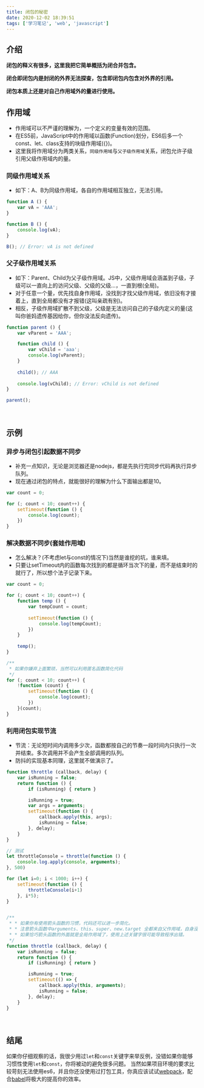 ```yaml
---
title: 闭包的秘密
date: 2020-12-02 18:39:51
tags: ['学习笔记', 'web', 'javascript']
---
```




## 介绍

**闭包的释义有很多，这里我把它简单概括为闭合并包含。**

**闭合即闭包内是封闭的外界无法探查，包含即闭包内包含对外界的引用。**

**闭包本质上还是对自己作用域外的量进行使用。**
<br>



## 作用域

* 作用域可以不严谨的理解为，一个定义的变量有效的范围。
* 在ES5前，JavaScript中的作用域以函数(Function)划分，ES6后多一个const、let、class支持的块级作用域({})。
* 这里我将作用域分为两类关系，`同级作用域`与`父子级作用域`关系，闭包允许子级引用父级作用域内的量。



### 同级作用域关系

* 如下：A、B为同级作用域，各自的作用域相互独立，无法引用。

```js
function A () {
    var vA = 'AAA';
}

function B () {
    console.log(vA);
}

B(); // Error: vA is not defined
```



### 父子级作用域关系

* 如下：Parent、Child为父子级作用域。JS中，父级作用域会涵盖到子级，子级可以一直向上的访问父级、父级的父级...，一直到根(全局)。
* 对于任意一个量，优先找自身作用域，没找到才找父级作用域，依旧没有才接着上，直到全局都没有才报错(这叫亲疏有别)。
* 相反，子级作用域扩散不到父级，父级是无法访问自己的子级内定义的量(这叫你爸妈遗传基因给你，但你没法反向遗传)。

```js
function parent () {
    var vParent = 'AAA';

    function child () {
    	var vChild = 'aaa';
        console.log(vParent);
    }
    
    child(); // AAA
    
    console.log(vChild); // Error: vChild is not defined
}

parent(); 
```
<br>



## 示例

### 异步与闭包引起数据不同步
* 补充一点知识，无论是浏览器还是nodejs，都是先执行完同步代码再执行异步队列。
* 现在通过闭包的特点，就能很好的理解为什么下面输出都是10。

```js
var count = 0;

for (; count < 10; count++) {
    setTimeout(function () {
        console.log(count);
    })
}
```



### 解决数据不同步(套娃作用域)

* 怎么解决？(不考虑let与const的情况下)当然是谁挖的坑，谁来填。
* 只要让setTimeout内的函数每次找到的都是循环当次下的量，而不是结束时的就行了，所以想个法子记录下来。

```js
var count = 0;

for (; count < 10; count++) {
    function temp () {
        var tempCount = count;
        
        setTimeout(function () {
            console.log(tempCount);
        })
    }
    
    temp();
}

/**
 * 如果你嫌弃上面繁琐，当然可以利用匿名函数简化代码
 */
for (; count < 10; count++) {
    !function (count) {
        setTimeout(function () {
            console.log(count);
        })
    }(count);
}
```



### 利用闭包实现节流

* 节流：无论短时间内调用多少次，函数都按自己的节奏一段时间内只执行一次并结束。多次调用并不会产生全部调用的队列。
* 防抖的实现基本同理，这里就不做演示了。


```js
function throttle (callback, delay) {
    var isRunning = false;
	return function () {
        if (isRunning) { return }

        isRunning = true;
        var args = arguments;
        setTimeout(function () {
            callback.apply(this, args);
            isRunning = false;
        }, delay);
    }
}

// 测试
let throttleConsole = throttle(function () {
    console.log.apply(console, arguments);
}, 500)

for (let i=0; i < 1000; i++) {
    setTimeout(function () {
        throttleConsole(i+1)
    }, i*5);
}


/**
 * * 如果你有使用箭头函数的习惯，代码还可以进一步简化。
 * * 注意箭头函数中arguments、this、super、new.target 全都来自父作用域，自身没有。
 * * 如果恰巧箭头函数的外面就是全局作用域了，使用上述关键字很可能导致程序出错。
 */
function throttle (callback, delay) {
    var isRunning = false;
	return function () {
        if (isRunning) { return }

        isRunning = true;
        setTimeout(() => {
            callback.apply(this, arguments);
            isRunning = false;
        }, delay);
    }
}
```
<br>



## 结尾

如果你仔细观察的话，我很少用过`let`和`const`关键字来举反例，没错如果你能够习惯性使用`let`和`const`，你将被动的避免很多问题。
当然如果项目环境的要求比较苛刻无法使用es6，并且你还没使用过打包工具，你真应该试试[webpack](https://webpack.js.org/)，配合[babel](https://babeljs.io/)将极大的提高你的效率。